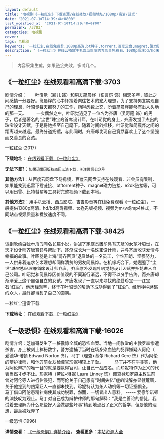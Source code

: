 ```yaml
---
layout: default
title: '电视剧《一粒红尘》下载资源/在线播放/视频地址/1080p/高清/蓝光'
date: "2021-07-10T14:39:48+0800"
last_modified_at: "2021-07-10T14:39:48+0800"
permalink: /3703/
categories: 电视剧
cover:
tags: 电视剧
keywords: '一粒红尘,在线免费看,1080p高清,bt种子,torrent,百度云盘,magnet,磁力链,迅雷下载资源'
description: '《一粒红尘》在线云播放手机西瓜影院吉吉影音免费看，1080p高清bd/hd未删减完整版和tc抢先枪版，mkv/mp4格式，附带bt/torrent种子、magnet/磁力链、百度云盘、网盘资源迅雷下载链接'
---
```


>内容采集生成，如果链接失效，多试几个。


## 《一粒红尘》在线观看和高清下载-3703

剧情介绍：　　叶昭觉（颖儿 饰）和男友简晨烨（任言恺 饰）相恋多年，彼此之间感情十分要好。简晨烨的心中怀揣着向往艺术的宏大理想，为了支持男友实现自己的理想，叶昭觉每天都努力的工作，所得悉数上交，盼着简晨烨能够有出人头地的那一天。 　　一次偶然之中，叶昭觉遇见了一位名为齐唐（吴奇隆 饰）的男子，后者是著名的“尘世”珠宝的首席设计师。在叶昭觉的身上，齐唐发觉了杰出的珠宝设计天赋，于是将她招至自己麾下。随着时间的推移，叶昭觉和简晨烨之间的距离越来越远，最终分道扬镳，与此同时，齐唐却发现自己竟然喜欢上了这个坚强而又善良的女孩。


一粒红尘 (2017)

**下载地址**： [在线观看下载 《一粒红尘》](https://www.btbtdy.me/btdy/dy11032.html) 


**无法下载?**：`如果迅雷因版权原因无法下载，关注微信公众号 `

**其他方法1**：从百度云网盘下载视频，百度云网盘支持在线观看，非会员有限制，如果能找到迅雷下载链接、bt/torrent种子、magnet磁力链接、e2dk链接等，可以用迅雷、比特彗星等工具将完整视频下载到本地。

**其他方法2**：用手机云播、西瓜影院、吉吉影音等在线免费观看《一粒红尘》，一般提供1080p高清、hd/bd高清视频、tc抢先版视频，视频为mkv或mp4格式，不同站点视频质量和播放速度不同。


## 《一粒红尘》在线观看和高清下载-38425

该剧改编自独木舟的同名长篇小说，讲述了家庭贫困却具有天赋的女孩叶昭觉，在天才设计师齐唐赏识与帮助下，逐渐成长为一名珠宝设计师，并与齐唐收获爱情与幸福的故事。叶昭觉是上海“润齐百货”退货处的一名员工，个性开朗、坚强努力，一人供养着追求艺术理想却同样清贫的男友简晨烨。在机缘巧合下，她邂逅了“尘世”珠宝总经理兼首席设计师齐唐，齐唐意外发现叶昭觉的设计天赋并招她进入自己公司。叶昭觉和简晨烨因价值观的不同渐行渐远，不得不以分手告终。而齐唐却渐渐爱上这个自强自立的女孩。齐唐发现了一直以来寻找的绝世珍宝——红宝石“红尘”，他历经艰辛，终于在叶昭觉的帮助下成功得到了“红尘”。经历种种磨砺的众人，最终都得到了自己的圆满。


一粒红尘迅雷下载

**下载地址**： [在线观看下载 《一粒红尘》](https://www.993dy.com//vod-detail-id-26503.html) 


## 《一级恐惧》在线观看和高清下载-16026

剧情介绍：芝加哥发生了一桩震惊全城的恐怖血案。当地一间教堂的主教罗森惨遭杀害，身上被刻上神秘数字，警方逮捕了当时在场身染血迹的犯罪嫌疑人阿伦（ 爱德华·诺顿 Edward Norton 饰）。马丁（理查•基尔 Richard Gere 饰）作为阿伦的辩护律师，和他的前女友检控官珍妮特较上了劲。  　　马丁并不在乎事实，他为阿伦辩护的唯一目的就是要赢得官司，让自己一战成名。而珍妮特作为正义的代表当然寸步不让。珍妮特（劳拉•琳妮 Laura Linney 饰）调查得知罗森主教生前曾对阿伦等人进行性侵犯，而阿伦关于自己患有“时间失忆”症的辩解亦显得荒唐，关于他提到的凶案证人一直都未找到。珍妮特认为杀人动机等一切证据俱全。  　　马丁借口阿伦患精神病使其成功脱罪，然而，一切皆出人意料。 ----- 爱德华诺顿的演技叹为观止。马丁对自己成为辩护律师的那句解释：“我是性善论的信徒，我试着去理解为什么那些好人会做那些坏事”精到地点出了正义的哲学，但是他的理想，最后被戏弄了


一级恐惧 (1996)

**详情查看**： [《一级恐惧》详情介绍](/movie/16026/)， **查看更多**：[本站资源大全](/movie/t/all/)

